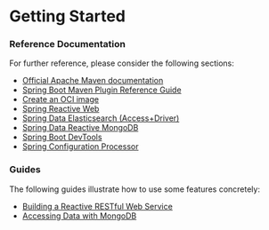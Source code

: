 # Getting Started

### Reference Documentation
For further reference, please consider the following sections:

* [Official Apache Maven documentation](https://maven.apache.org/guides/index.html)
* [Spring Boot Maven Plugin Reference Guide](https://docs.spring.io/spring-boot/docs/2.7.2/maven-plugin/reference/html/)
* [Create an OCI image](https://docs.spring.io/spring-boot/docs/2.7.2/maven-plugin/reference/html/#build-image)
* [Spring Reactive Web](https://docs.spring.io/spring-boot/docs/2.7.2/reference/htmlsingle/#web.reactive)
* [Spring Data Elasticsearch (Access+Driver)](https://docs.spring.io/spring-boot/docs/2.7.2/reference/htmlsingle/#data.nosql.elasticsearch)
* [Spring Data Reactive MongoDB](https://docs.spring.io/spring-boot/docs/2.7.2/reference/htmlsingle/#data.nosql.mongodb)
* [Spring Boot DevTools](https://docs.spring.io/spring-boot/docs/2.7.2/reference/htmlsingle/#using.devtools)
* [Spring Configuration Processor](https://docs.spring.io/spring-boot/docs/2.7.2/reference/htmlsingle/#appendix.configuration-metadata.annotation-processor)

### Guides
The following guides illustrate how to use some features concretely:

* [Building a Reactive RESTful Web Service](https://spring.io/guides/gs/reactive-rest-service/)
* [Accessing Data with MongoDB](https://spring.io/guides/gs/accessing-data-mongodb/)

